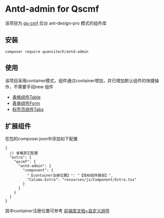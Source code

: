 # Antd-admin for Qscmf

该项目为 [qs-cmf](https://github.com/quansitech/qs_cmf) 后台 ant-design-pro 模式的组件库

## 安装

```shell
composer require quansitech/antd-admin
```

## 使用

该项目采用container模式，组件通过container增加，并已增加默认组件的快捷操作，不需要手动new 组件

* [表格组件Table](./doc/Table.md)
* [表单组件Form](./doc/Form.md)
* [标签页组件Tabs](./doc/Tabs.md)

## 扩展组件

在包的composer.json中添加如下配置

```json5
{
  // 省略其它配置
  "extra": {
    "qscmf": {
      "antd-admin": {
        "component": {
          "【container注册位置】": "【目标组件路径】",
          "Column.Extra": "resourses/js/Component/Extra.tsx"
        }
      }
    }
  }
}
```

其中container注册位置可参考 [前端库文档=自定义组件](https://github.com/quansitech/antd-admin-front?tab=readme-ov-file#%E8%87%AA%E5%AE%9A%E4%B9%89%E7%BB%84%E4%BB%B6)
